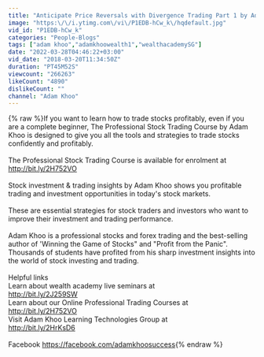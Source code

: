 ```yaml
---
title: "Anticipate Price Reversals with Divergence Trading Part 1 by Adam Khoo"
image: "https:\/\/i.ytimg.com\/vi\/P1EDB-hCw_k\/hqdefault.jpg"
vid_id: "P1EDB-hCw_k"
categories: "People-Blogs"
tags: ["adam khoo","adamkhoowealth1","wealthacademySG"]
date: "2022-03-28T04:46:22+03:00"
vid_date: "2018-03-20T11:34:50Z"
duration: "PT45M52S"
viewcount: "266263"
likeCount: "4890"
dislikeCount: ""
channel: "Adam Khoo"
---
```

{% raw %}If you want to learn how to trade stocks profitably, even if you are a complete beginner, The Professional Stock Trading Course by Adam Khoo is designed to give you all the tools and strategies to trade stocks confidently and profitably.  <br /><br />The Professional Stock Trading Course is available for enrolment at <a rel="nofollow" target="blank" href="http://bit.ly/2H752VO">http://bit.ly/2H752VO</a><br /><br />Stock investment &amp; trading insights by Adam Khoo shows you profitable trading and investment opportunities in today's stock markets. <br /><br />These are essential strategies for stock traders and investors who want to improve their investment and trading performance.<br /><br />Adam Khoo is a professional stocks and forex trading and the best-selling author of 'Winning the Game of Stocks&quot; and &quot;Profit from the Panic&quot;. Thousands of students have profited from his sharp investment insights into the world of stock investing and trading.<br /><br />Helpful links<br />Learn about wealth academy live seminars at <br /><a rel="nofollow" target="blank" href="http://bit.ly/2J259SW">http://bit.ly/2J259SW</a><br />Learn about our Online Professional Trading Courses at<br /><a rel="nofollow" target="blank" href="http://bit.ly/2H752VO">http://bit.ly/2H752VO</a><br />Visit Adam Khoo Learning Technologies Group at<br /><a rel="nofollow" target="blank" href="http://bit.ly/2HrKsD6">http://bit.ly/2HrKsD6</a><br /><br />Facebook <a rel="nofollow" target="blank" href="https://facebook.com/adamkhoosuccess">https://facebook.com/adamkhoosuccess</a>{% endraw %}
